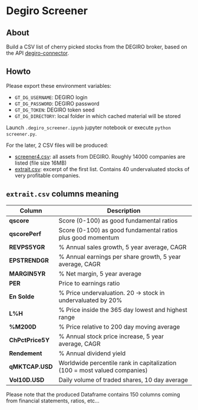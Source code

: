 # Degiro Screener

## About
Build a CSV list of cherry picked stocks from the DEGIRO broker, based on the API [degiro-connector](https://github.com/Chavithra/degiro-connector).

## Howto
Please export these environment variables:
* `GT_DG_USERNAME`: DEGIRO login
* `GT_DG_PASSWORD`: DEGIRO password
* `GT_DG_TOKEN`: DEGIRO token seed
* `GT_DG_DIRECTORY`: local folder in which cached material will be stored

Launch `.degiro_screener.ipynb` jupyter notebook or execute `python screener.py`. 

For the later, 2 CSV files will be produced:
* [screener4.csv](screener4.csv): all assets from DEGIRO. Roughly 14000 companies are listed (file size 16MB)
* [extrait.csv](extrait.csv): excerpt of the first list. Contains 40 undervaluated stocks of very profitable companies.

## `extrait.csv` columns meaning
| Column  | Description |
| ------------- | ------------- |
|	**qscore**	|	Score (0-100) as good fundamental ratios	|
|	**qscorePerf**	|	Score (0-100) as good fundamental ratios plus good momentum |
|	**REVPS5YGR**	|	% Annual sales growth, 5 year average, CAGR |
|	**EPSTRENDGR**	|	% Annual earnings per share growth, 5 year average, CAGR |  
|	**MARGIN5YR**	|	% Net margin, 5 year average	|
|	**PER**	|	Price to earnings ratio	|
|	**En Solde**	|	% Price undervaluation. 20 -> stock in undervaluated by 20%	|
|	**L%H**	|	% Price inside the 365 day lowest and highest range	|
|	**%M200D**	|	% Price relative to 200 day moving average 	|
|	**ChPctPrice5Y**	|	% Annual stock price increase, 5 year average, CAGR	|
|	**Rendement**	|	% Annual dividend yield	|
|	**qMKTCAP.USD**	|	Worldwide percentile rank in capitalization (100 = most valued companies)	|
|	**Vol10D.USD**	|	Daily volume of traded shares, 10 day average	|


Please note that the produced Dataframe contains 150 columns coming from financial statements, ratios, etc...
